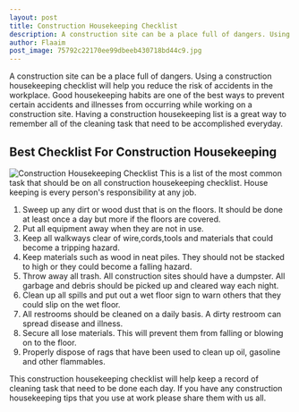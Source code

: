 ```yaml
---
layout: post
title: Construction Housekeeping Checklist 
description: A construction site can be a place full of dangers. Using a construction housekeeping checklist will help you reduce the risk of accidents in the workplace.
author: Flaaim
post_image: 75792c22170ee99dbeeb430718bd44c9.jpg
---
```


A construction site can be a place full of dangers. Using a construction housekeeping checklist will help you reduce the risk of accidents in the workplace. Good housekeeping habits are one of the best ways to prevent certain accidents and illnesses from occurring while working on a construction site. Having a construction housekeeping list is a great way to remember all of the cleaning task that need to be accomplished everyday.

## Best Checklist For Construction Housekeeping
![Construction Housekeeping Checklist](https://safetyworkblog.com/assets/75792c22170ee99dbeeb430718bd44c9.jpg)
This is a list of the most common task that should be on all construction housekeeping checklist. House keeping is every person's responsibility at any job.

1. Sweep up any dirt or wood dust that is on the floors. It should be done at least once a day but more if the floors are covered.
2. Put all equipment away when they are not in use.
3. Keep all walkways clear of wire,cords,tools and materials that could become a tripping hazard.
4. Keep materials such as wood in neat piles. They should not be stacked to high or they could become a falling hazard.
5. Throw away all trash. All construction sites should have a dumpster. All garbage and debris should be picked up and cleared way each night.
6. Clean up all spills and put out a wet floor sign to warn others that they could slip on the wet floor.
7. All restrooms should be cleaned on a daily basis. A dirty restroom can spread disease and illness.
8. Secure all lose materials. This will prevent them from falling or blowing on to the floor.
9. Properly dispose of rags that have been used to clean up oil, gasoline and other flammables.


This construction housekeeping checklist will help keep a record of cleaning task that need to be done each day. If you have any construction housekeeping tips that you use at work please share them with us all.

